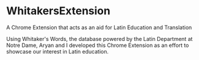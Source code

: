 # WhitakersExtension

A Chrome Extension that acts as an aid for Latin Education and Translation

Using Whitaker's Words, the database powered by the Latin Department at Notre Dame, Aryan and I developed this Chrome Extension as an effort to showcase our interest in Latin education.
